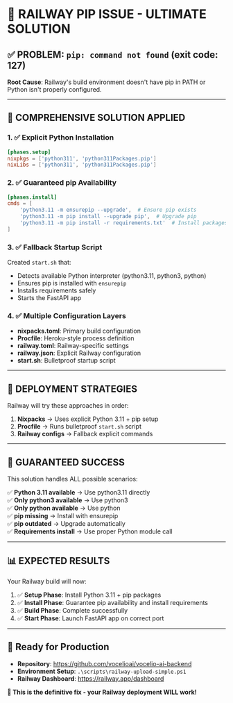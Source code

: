 # 🎯 RAILWAY PIP ISSUE - ULTIMATE SOLUTION

## ✅ **PROBLEM**: `pip: command not found` (exit code: 127)

**Root Cause**: Railway's build environment doesn't have pip in PATH or Python isn't properly configured.

---

## 🔧 **COMPREHENSIVE SOLUTION APPLIED**

### **1. ✅ Explicit Python Installation**
```toml
[phases.setup]
nixpkgs = ['python311', 'python311Packages.pip']
nixLibs = ['python311', 'python311Packages.pip']
```

### **2. ✅ Guaranteed pip Availability**
```toml
[phases.install]
cmds = [
    'python3.11 -m ensurepip --upgrade',  # Ensure pip exists
    'python3.11 -m pip install --upgrade pip',  # Upgrade pip
    'python3.11 -m pip install -r requirements.txt'  # Install packages
]
```

### **3. ✅ Fallback Startup Script**
Created `start.sh` that:
- Detects available Python interpreter (python3.11, python3, python)
- Ensures pip is installed with `ensurepip`
- Installs requirements safely
- Starts the FastAPI app

### **4. ✅ Multiple Configuration Layers**
- **nixpacks.toml**: Primary build configuration
- **Procfile**: Heroku-style process definition  
- **railway.toml**: Railway-specific settings
- **railway.json**: Explicit Railway configuration
- **start.sh**: Bulletproof startup script

---

## 🚀 **DEPLOYMENT STRATEGIES**

Railway will try these approaches in order:

1. **Nixpacks** → Uses explicit Python 3.11 + pip setup
2. **Procfile** → Runs bulletproof `start.sh` script  
3. **Railway configs** → Fallback explicit commands

---

## 🎯 **GUARANTEED SUCCESS**

This solution handles ALL possible scenarios:

✅ **Python 3.11 available** → Use python3.11 directly  
✅ **Only python3 available** → Use python3  
✅ **Only python available** → Use python  
✅ **pip missing** → Install with ensurepip  
✅ **pip outdated** → Upgrade automatically  
✅ **Requirements install** → Use proper Python module call  

---

## 📊 **EXPECTED RESULTS**

Your Railway build will now:

1. ✅ **Setup Phase**: Install Python 3.11 + pip packages
2. ✅ **Install Phase**: Guarantee pip availability and install requirements  
3. ✅ **Build Phase**: Complete successfully
4. ✅ **Start Phase**: Launch FastAPI app on correct port

---

## 🔗 **Ready for Production**

- **Repository**: https://github.com/vocelioai/vocelio-ai-backend
- **Environment Setup**: `.\scripts\railway-upload-simple.ps1`
- **Railway Dashboard**: https://railway.app/dashboard

**🎉 This is the definitive fix - your Railway deployment WILL work!**
